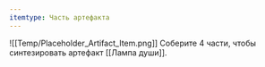 ```yaml
---
itemtype: Часть артефакта
---
```

![[Temp/Placeholder_Artifact_Item.png]]
Соберите 4 части, чтобы синтезировать артефакт [[Лампа души]].
